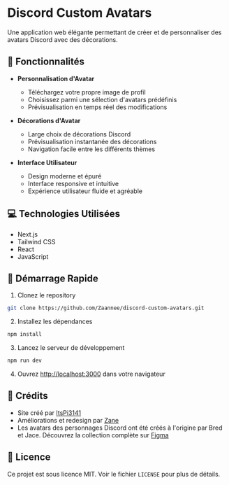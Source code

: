 # Discord Custom Avatars

Une application web élégante permettant de créer et de personnaliser des avatars Discord avec des décorations.

## 🌟 Fonctionnalités

- **Personnalisation d'Avatar**
  - Téléchargez votre propre image de profil
  - Choisissez parmi une sélection d'avatars prédéfinis
  - Prévisualisation en temps réel des modifications

- **Décorations d'Avatar**
  - Large choix de décorations Discord
  - Prévisualisation instantanée des décorations
  - Navigation facile entre les différents thèmes

- **Interface Utilisateur**
  - Design moderne et épuré
  - Interface responsive et intuitive
  - Expérience utilisateur fluide et agréable

## 💻 Technologies Utilisées

- Next.js
- Tailwind CSS
- React
- JavaScript

## 🚀 Démarrage Rapide

1. Clonez le repository
```bash
git clone https://github.com/Zaannee/discord-custom-avatars.git
```

2. Installez les dépendances
```bash
npm install
```

3. Lancez le serveur de développement
```bash
npm run dev
```

4. Ouvrez [http://localhost:3000](http://localhost:3000) dans votre navigateur

## 👥 Crédits

- Site créé par [ItsPi3141](https://github.com/ItsPi3141)
- Améliorations et redesign par [Zane](https://github.com/Zaannee)
- Les avatars des personnages Discord ont été créés à l'origine par Bred et Jace. Découvrez la collection complète sur [Figma](https://www.figma.com/@bred)

## 📝 Licence

Ce projet est sous licence MIT. Voir le fichier `LICENSE` pour plus de détails. 